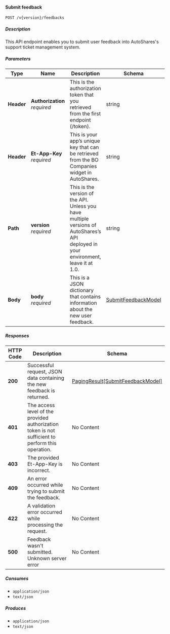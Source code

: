 
<a name="feedbacks_submitfeedback"></a>
#### Submit feedback
```
POST /v{version}/feedbacks
```


##### Description
This API endpoint enables you to submit user feedback into AutoShares's support ticket management system.


##### Parameters

|Type|Name|Description|Schema|Default|
|---|---|---|---|---|
|**Header**|**Authorization**  <br>*required*|This is the authorization token that you retrieved from the first endpoint (/token).|string||
|**Header**|**Et-App-Key**  <br>*required*|This is your app’s unique key that can be retrieved from the BO Companies widget in AutoShares.|string||
|**Path**|**version**  <br>*required*|This is the version of the API. Unless you have multiple versions of AutoShares’s API deployed in your environment, leave it at 1.0.|string|`"1"`|
|**Body**|**body**  <br>*required*|This is a JSON dictionary that contains information about the new user feedback.|[SubmitFeedbackModel](#submitfeedbackmodel)||


##### Responses

|HTTP Code|Description|Schema|
|---|---|---|
|**200**|Successful request, JSON data containing the new feedback is returned.|[PagingResult[SubmitFeedbackModel]](#pagingresult-submitfeedbackmodel)|
|**401**|The access level of the provided authorization token is not sufficient to perform this operation.|No Content|
|**403**|The provided Et-App-Key is incorrect.|No Content|
|**409**|An error occurred while trying to submit the feedback.|No Content|
|**422**|A validation error occurred while processing the request.|No Content|
|**500**|Feedback wasn't submitted. Unknown server error|No Content|


##### Consumes

* `application/json`
* `text/json`


##### Produces

* `application/json`
* `text/json`



